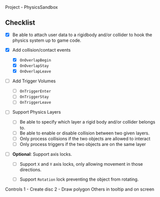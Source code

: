 Project - PhysicsSandbox

## Checklist 

- [x] Be able to attach user data to a rigidbody and/or collider to hook the physics system up to game code.

- [x] Add collision/contact events
    - [x] `OnOverlapBegin`
    - [x] `OnOverlapStay`
    - [x] `OnOverlapLeave`

- [ ] Add Trigger Volumes
    - [ ] `OnTriggerEnter`
    - [ ] `OnTriggerStay`
    - [ ] `OnTriggerLeave`

- [ ] Support Physics Layers
    - [ ] Be able to specify which layer a rigid body and/or collider belongs to.
    - [ ] Be able to enable or disable collision between two given layers.
    - [ ] Only process collisions if the two objects are allowed to interact
    - [ ] Only process triggers if the two objects are on the same layer

- [ ] **Optional**: Support axis locks.
    - [ ] Support `X` and `Y` axis locks, only allowing movement in those directions.
    - [ ] Support `Rotation` lock preventing the object from rotating. 


Controls
1 - Create disc
2 - Draw polygon
Others in tooltip and on screen
